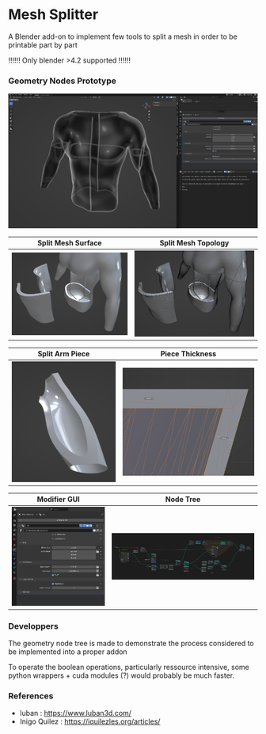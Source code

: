 # Mesh Splitter

A Blender add-on to implement few tools to split a mesh in order to be printable part by part

!!!!!! Only blender >4.2 supported !!!!!!

### Geometry Nodes Prototype

![overview, xray](readme-data/XRay.png)


Split Mesh Surface              |  Split Mesh Topology
:-------------------------:|:-------------------------:
![](readme-data/BodySplit.png)  |  ![](readme-data/BodySplit_wire.png)


Split Arm Piece             |  Piece Thickness
:-------------------------:|:-------------------------:
![](readme-data/ArmPiece.png) | ![](readme-data/Thickness.png) 

Modifier GUI             |  Node Tree
:-------------------------:|:-------------------------:
![](readme-data/Modifier.png) | ![](readme-data/NodeTree.png)


### Developpers

The geometry node tree is made to demonstrate the process considered to be implemented into a proper addon

To operate the boolean operations, particularly ressource intensive, some python wrappers + cuda modules (?) would probably be much faster.

### References

- luban : https://www.luban3d.com/
- Inigo Quilez : https://iquilezles.org/articles/